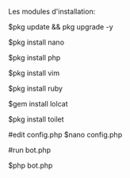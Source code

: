 Les modules d'installation:

$pkg update && pkg upgrade -y

$pkg install nano

$pkg install php

$pkg install vim

$pkg install ruby

$gem install lolcat

$pkg install toilet

#edit config.php $nano config.php


#run bot.php

$php bot.php
